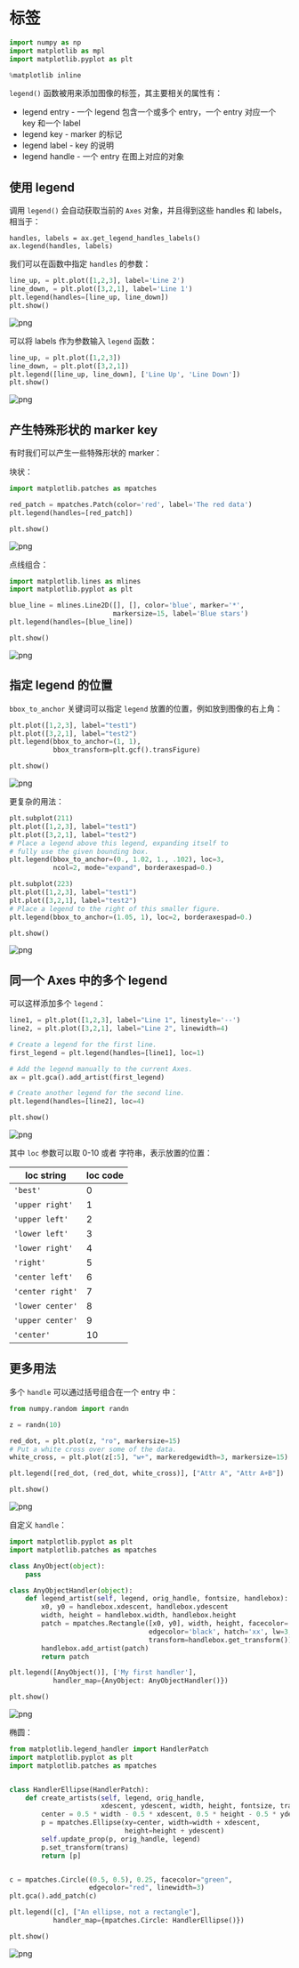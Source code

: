 # 标签


```python
import numpy as np
import matplotlib as mpl
import matplotlib.pyplot as plt

%matplotlib inline
```

`legend()` 函数被用来添加图像的标签，其主要相关的属性有：

- legend entry - 一个 legend 包含一个或多个 entry，一个 entry 对应一个 key 和一个 label 
- legend key - marker 的标记
- legend label - key 的说明
- legend handle - 一个 entry 在图上对应的对象

## 使用 legend

调用 `legend()` 会自动获取当前的 `Axes` 对象，并且得到这些 handles 和 labels，相当于：

    handles, labels = ax.get_legend_handles_labels()
    ax.legend(handles, labels)

我们可以在函数中指定 `handles` 的参数：


```python
line_up, = plt.plot([1,2,3], label='Line 2')
line_down, = plt.plot([3,2,1], label='Line 1')
plt.legend(handles=[line_up, line_down])
plt.show()
```


    
![png](06.07-legend_files/06.07-legend_5_0.png)
    


可以将 labels 作为参数输入 `legend` 函数：


```python
line_up, = plt.plot([1,2,3])
line_down, = plt.plot([3,2,1])
plt.legend([line_up, line_down], ['Line Up', 'Line Down'])
plt.show()
```


    
![png](06.07-legend_files/06.07-legend_7_0.png)
    


## 产生特殊形状的 marker key

有时我们可以产生一些特殊形状的 marker：

块状：


```python
import matplotlib.patches as mpatches

red_patch = mpatches.Patch(color='red', label='The red data')
plt.legend(handles=[red_patch])

plt.show()
```


    
![png](06.07-legend_files/06.07-legend_10_0.png)
    


点线组合：


```python
import matplotlib.lines as mlines
import matplotlib.pyplot as plt

blue_line = mlines.Line2D([], [], color='blue', marker='*',
                          markersize=15, label='Blue stars')
plt.legend(handles=[blue_line])

plt.show()
```


    
![png](06.07-legend_files/06.07-legend_12_0.png)
    


## 指定 legend 的位置

`bbox_to_anchor` 关键词可以指定 `legend` 放置的位置，例如放到图像的右上角：


```python
plt.plot([1,2,3], label="test1")
plt.plot([3,2,1], label="test2")
plt.legend(bbox_to_anchor=(1, 1),
           bbox_transform=plt.gcf().transFigure)

plt.show()
```


    
![png](06.07-legend_files/06.07-legend_15_0.png)
    


更复杂的用法：


```python
plt.subplot(211)
plt.plot([1,2,3], label="test1")
plt.plot([3,2,1], label="test2")
# Place a legend above this legend, expanding itself to
# fully use the given bounding box.
plt.legend(bbox_to_anchor=(0., 1.02, 1., .102), loc=3,
           ncol=2, mode="expand", borderaxespad=0.)

plt.subplot(223)
plt.plot([1,2,3], label="test1")
plt.plot([3,2,1], label="test2")
# Place a legend to the right of this smaller figure.
plt.legend(bbox_to_anchor=(1.05, 1), loc=2, borderaxespad=0.)

plt.show()
```


    
![png](06.07-legend_files/06.07-legend_17_0.png)
    


## 同一个 Axes 中的多个 legend

可以这样添加多个 `legend`：


```python
line1, = plt.plot([1,2,3], label="Line 1", linestyle='--')
line2, = plt.plot([3,2,1], label="Line 2", linewidth=4)

# Create a legend for the first line.
first_legend = plt.legend(handles=[line1], loc=1)

# Add the legend manually to the current Axes.
ax = plt.gca().add_artist(first_legend)

# Create another legend for the second line.
plt.legend(handles=[line2], loc=4)

plt.show()
```


    
![png](06.07-legend_files/06.07-legend_20_0.png)
    


其中 `loc` 参数可以取 0-10 或者 字符串，表示放置的位置：

loc string | loc code
---|---
`'best'  `|          0
`'upper right' `   | 1
`'upper left'  `    |2
`'lower left'  `    |3
`'lower right' `    |4
`'right'       `   | 5
`'center left' `    |6
`'center right'`   | 7
`'lower center'`  |  8
`'upper center'` |   9
`'center'`          |10

## 更多用法

多个 `handle` 可以通过括号组合在一个 entry 中：


```python
from numpy.random import randn

z = randn(10)

red_dot, = plt.plot(z, "ro", markersize=15)
# Put a white cross over some of the data.
white_cross, = plt.plot(z[:5], "w+", markeredgewidth=3, markersize=15)

plt.legend([red_dot, (red_dot, white_cross)], ["Attr A", "Attr A+B"])

plt.show()
```


    
![png](06.07-legend_files/06.07-legend_24_0.png)
    


自定义 `handle`：


```python
import matplotlib.pyplot as plt
import matplotlib.patches as mpatches

class AnyObject(object):
    pass

class AnyObjectHandler(object):
    def legend_artist(self, legend, orig_handle, fontsize, handlebox):
        x0, y0 = handlebox.xdescent, handlebox.ydescent
        width, height = handlebox.width, handlebox.height
        patch = mpatches.Rectangle([x0, y0], width, height, facecolor='red',
                                   edgecolor='black', hatch='xx', lw=3,
                                   transform=handlebox.get_transform())
        handlebox.add_artist(patch)
        return patch

plt.legend([AnyObject()], ['My first handler'],
           handler_map={AnyObject: AnyObjectHandler()})

plt.show()
```


    
![png](06.07-legend_files/06.07-legend_26_0.png)
    


椭圆：


```python
from matplotlib.legend_handler import HandlerPatch
import matplotlib.pyplot as plt
import matplotlib.patches as mpatches


class HandlerEllipse(HandlerPatch):
    def create_artists(self, legend, orig_handle,
                       xdescent, ydescent, width, height, fontsize, trans):
        center = 0.5 * width - 0.5 * xdescent, 0.5 * height - 0.5 * ydescent
        p = mpatches.Ellipse(xy=center, width=width + xdescent,
                             height=height + ydescent)
        self.update_prop(p, orig_handle, legend)
        p.set_transform(trans)
        return [p]


c = mpatches.Circle((0.5, 0.5), 0.25, facecolor="green",
                    edgecolor="red", linewidth=3)
plt.gca().add_patch(c)

plt.legend([c], ["An ellipse, not a rectangle"],
           handler_map={mpatches.Circle: HandlerEllipse()})

plt.show()
```


    
![png](06.07-legend_files/06.07-legend_28_0.png)
    

